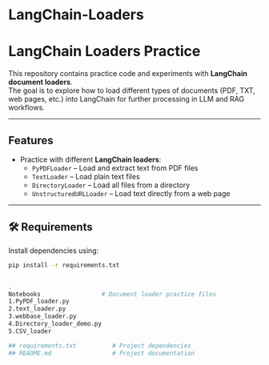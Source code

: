 # LangChain-Loaders

# LangChain Loaders Practice

This repository contains practice code and experiments with **LangChain document loaders**.  
The goal is to explore how to load different types of documents (PDF, TXT, web pages, etc.) into LangChain for further processing in LLM and RAG workflows.

---

##  Features
- Practice with different **LangChain loaders**:
  - `PyPDFLoader` – Load and extract text from PDF files
  - `TextLoader` – Load plain text files
  - `DirectoryLoader` – Load all files from a directory
  - `UnstructuredURLLoader` – Load text directly from a web page

---

## 🛠 Requirements
Install dependencies using:

```bash
pip install -r requirements.txt


.
Notebooks                 # Document loader practice files
1.PyPDF_loader.py
2.text_loader.py
3.webbase_loader.py
4.Directory_loader_demo.py
5.CSV_loader

## requirements.txt          # Project dependencies
## README.md                 # Project documentation

